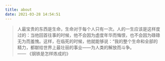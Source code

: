 ```yaml
---
title: about
date: 2021-03-28 14:54:51
---
```


> 人最宝贵的东西是生命，生命对于每个人只有一次。人的一生应该是这样度过的：当他回首往事的时候，他不会因为虚度年华而悔恨，也不会因为碌碌无为而羞愧。这样，在临死的时候，他就能够说：“我的整个生命和全部的精力，都献给世界上最壮丽的事业——为人类的解放而斗争。  
> —— 《钢铁是怎样炼成的》

